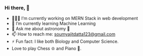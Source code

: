 ### Hi there, 👋
- 👨🏻‍💻 I’m currently working on MERN Stack in web development
- 🌱 I’m currently learning Machine Learning
- 💬 Ask me about astronomy 🔭
- 📫 How to reach me: soumyajitdatta123@gmail.com
- ⚡ Fun fact: I like both Biology and Computer Science.
- Love to play Chess ♔ and Piano 🎹.
